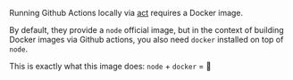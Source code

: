 Running Github Actions locally via [act](https://github.com/nektos/act) requires a Docker image.

By default, they provide a `node` official image, but in the context of building Docker images via Github actions, you also need `docker` installed on top of `node`.

This is exactly what this image does: `node` + `docker` = 🚀